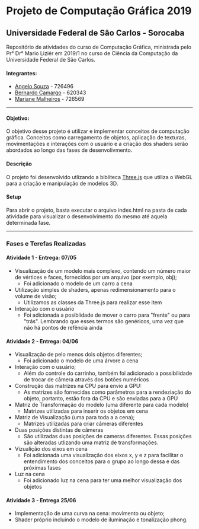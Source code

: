 <!-- ## Computação Gráfica
Repositório das atividades da disciplina de Computação Gráfica, ministrada pelo Pr° Dr° Mario Liziér em 2019/1 do curso de Ciência da Computação da Universidade Federal de São Carlos.

#### Integrantes:

- Bernardo Camargo [@bernacamargo](https://github.com/bernacamargo)
- Angelo de Souza [@angelobzsouza](https://github.com/angelobzsouza)
- Mariane Malheiros [@maryanne25](https://github.com/maryanne25)

#### Descrição:

Este projeto utiliza a biblioteca JavaScript [threeJS](https://github.com/mrdoob/three.js/) com o objetivo de analisar e estudar o comportamento objetos 3D.

Atividade 1 - Entrega: 07/05

- Visualização de um modelo mais complexo, contendo um número maior de vértices e faces, fornecidos por um arquivo (por exemplo, obj);
- Utilização simples de shaders, apenas redimensionamento para o volume de visão;
  Sem posicionamento correto, textura, iluminação, animação, etc...


Atividade 2 - Entrega: 04/06

- Visualização de pelo menos dois objetos diferentes;
- Alguma iteração do usuário (teclado ou mouse), movendo pelo menos um dos objetos 
- Construção das matrizes na CPU para envio a GPU:
- Matriz de Transformação do modelo (uma diferente para cada modelo);
- Matriz de Visualização (uma para toda a a cena).
- Duas posições distintas de câmeras

Atividade 3 - Entrega 25/06

- Implementação de uma curva na cena: movimento ou objeto;
- Shader próprio incluindo o modelo de iluminação e tonalização phong.

 -->
# Projeto de Computação Gráfica 2019
## Universidade Federal de São Carlos - Sorocaba
Repositório de atividades do curso de Computação Gráfica, ministrada pelo Pr° Dr° Mario Liziér em 2019/1 no curso de Ciência da Computação da Universidade Federal de São Carlos.


#### Integrantes:

- [Angelo Souza](https://github.com/angelobzsouza) - 726496
- [Bernardo Camargo](https://github.com/bernacamargo) - 620343
- [Mariane Malheiros](https://github.com/maryanne25) - 726569

---
#### Objetivo:
O objetivo desse projeto é utilizar e implementar conceitos de computação gráfica. Conceitos como carregamento de objetos, aplicação de texturas, movimentações e interações com o usuário e a criação dos shaders serão abordados ao longo das fases de desenvolivmento.

#### Descrição
O projeto foi desenvolvido utlizando a bibliteca [Three.js](https://github.com/mrdoob/three.js/) que utiliza o WebGL para a criação e manipulação de modelos 3D.

#### Setup
Para abrir o projeto, basta executar o arquivo index.html na pasta de cada atividade para visualizar o desenvolvimento do mesmo até aquela determinada fase.

---

### Fases e Terefas Realizadas

#### Atividade 1 - Entrega: 07/05

- Visualização de um modelo mais complexo, contendo um número maior de vértices e faces, fornecidos por um arquivo (por exemplo, obj);
  - Foi adicionado o modelo de um carro a cena
- Utilização simples de shaders, apenas redimensionamento para o volume de visão;
  - Utilizamos as classes da Three.js para realizar esse item
- Interação com o usuário
  - Foi adicionada a posiblidade de mover o carro para "frente" ou para "trás". Lembrando que esses termos são genéricos, uma vez que não há pontos de refência ainda


#### Atividade 2 - Entrega: 04/06

- Visualização de pelo menos dois objetos diferentes;
  - Foi adicionado o modelo de uma árvore a cena
- Interação com o usuário;
  - Além do controle do carrinho, também foi adicionado a possibilidade de trocar de câmera através dos botões numéricos
- Construção das matrizes na CPU para envio a GPU:
  - As matrizes são fornecidas como parâmetros para a rendeziação do objeto, portanto, estão fora da CPU e são enviadas para a GPU
- Matriz de Transformação do modelo (uma diferente para cada modelo)
  - Matrizes utilizadas para inserir os objetos em cena
- Matriz de Visualização (uma para toda a a cena);
  - Matrizes utilizadas para criar câmeras diferentes
- Duas posições distintas de câmeras
  - São utilizadas duas posições de cameras diferentes. Essas posições são alteradas utlizando uma matriz de transformações.
- Vizualição dos eixos em cena
  - Foi adicionada uma visualização dos eixos x, y e z para facilitar o entendimento dos conceitos para o grupo ao longo dessa e das próximas fases
- Luz na cena
  - Foi adicionado luz na cena para ter uma melhor visualização dos objetos

#### Atividade 3 - Entrega 25/06

- Implementação de uma curva na cena: movimento ou objeto;
- Shader próprio incluindo o modelo de iluminação e tonalização phong.
